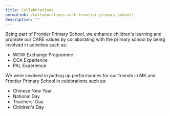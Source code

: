 ```yaml
---
title: Collaborations
permalink: /collaborations-with-frontier-primary-school/
description: ""
---
```

<p>Being part of Frontier Primary School, we enhance children's learning and promote our CARE values by collaborating with the primary school by being involved in activities such as:</p>
<ul>
<li>WOW Exchange Programme</li>
<li>CCA Experience</li>
<li>PAL Experience</li>
</ul>
<p>We were involved in putting up performances for our friends in MK and Frontier Primary School in celebrations such as:</p>
<ul>
<li>Chinese New Year</li>
<li>National Day</li>
<li>Teachers' Day</li>
<li>Children's Day</li>
</ul>